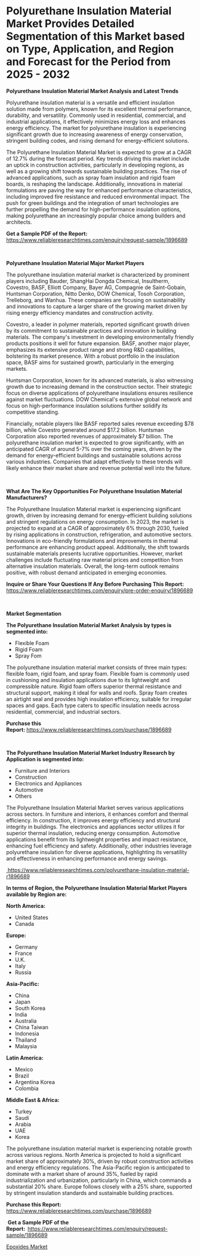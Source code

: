 <p><h1>Polyurethane Insulation Material Market Provides Detailed Segmentation of this Market based on Type, Application, and Region and Forecast for the Period from 2025 - 2032</h1></p><p><strong>Polyurethane Insulation Material Market Analysis and Latest Trends</strong></p>
<p><p>Polyurethane insulation material is a versatile and efficient insulation solution made from polymers, known for its excellent thermal performance, durability, and versatility. Commonly used in residential, commercial, and industrial applications, it effectively minimizes energy loss and enhances energy efficiency. The market for polyurethane insulation is experiencing significant growth due to increasing awareness of energy conservation, stringent building codes, and rising demand for energy-efficient solutions. </p><p>The Polyurethane Insulation Material Market is expected to grow at a CAGR of 12.7% during the forecast period. Key trends driving this market include an uptick in construction activities, particularly in developing regions, as well as a growing shift towards sustainable building practices. The rise of advanced applications, such as spray foam insulation and rigid foam boards, is reshaping the landscape. Additionally, innovations in material formulations are paving the way for enhanced performance characteristics, including improved fire resistance and reduced environmental impact. The push for green buildings and the integration of smart technologies are further propelling the demand for high-performance insulation options, making polyurethane an increasingly popular choice among builders and architects.</p></p>
<p><strong>Get a Sample PDF of the Report:&nbsp;</strong> <a href="https://www.reliableresearchtimes.com/enquiry/request-sample/1896689?utm_campaign=3518&utm_medium=2&utm_source=Github&utm_content=ia&utm_term=02042025&utm_id=polyurethane-insulation-material">https://www.reliableresearchtimes.com/enquiry/request-sample/1896689</a></p>
<p>&nbsp;</p>
<p><strong>Polyurethane Insulation Material Major Market Players</strong></p>
<p><p>The polyurethane insulation material market is characterized by prominent players including Bauder, ShangHai Dongda Chemical, Insultherm, Covestro, BASF, Elliott Company, Bayer AG, Compagnie de Saint-Gobain, Huntsman Corporation, Nitto Denko, DOW Chemical, Tosoh Corporation, Trelleborg, and Wanhua. These companies are focusing on sustainability and innovations to capture a larger share of the growing market driven by rising energy efficiency mandates and construction activity.</p><p>Covestro, a leader in polymer materials, reported significant growth driven by its commitment to sustainable practices and innovation in building materials. The company's investment in developing environmentally friendly products positions it well for future expansion. BASF, another major player, emphasizes its extensive product range and strong R&D capabilities, bolstering its market presence. With a robust portfolio in the insulation space, BASF aims for sustained growth, particularly in the emerging markets.</p><p>Huntsman Corporation, known for its advanced materials, is also witnessing growth due to increasing demand in the construction sector. Their strategic focus on diverse applications of polyurethane insulations ensures resilience against market fluctuations. DOW Chemical's extensive global network and focus on high-performance insulation solutions further solidify its competitive standing.</p><p>Financially, notable players like BASF reported sales revenue exceeding $78 billion, while Covestro generated around $17.2 billion. Huntsman Corporation also reported revenues of approximately $7 billion. The polyurethane insulation market is expected to grow significantly, with an anticipated CAGR of around 5-7% over the coming years, driven by the demand for energy-efficient buildings and sustainable solutions across various industries. Companies that adapt effectively to these trends will likely enhance their market share and revenue potential well into the future.</p></p>
<p>&nbsp;</p>
<p><strong>What Are The Key Opportunities For Polyurethane Insulation Material Manufacturers?</strong></p>
<p><p>The Polyurethane Insulation Material market is experiencing significant growth, driven by increasing demand for energy-efficient building solutions and stringent regulations on energy consumption. In 2023, the market is projected to expand at a CAGR of approximately 6% through 2030, fueled by rising applications in construction, refrigeration, and automotive sectors. Innovations in eco-friendly formulations and improvements in thermal performance are enhancing product appeal. Additionally, the shift towards sustainable materials presents lucrative opportunities. However, market challenges include fluctuating raw material prices and competition from alternative insulation materials. Overall, the long-term outlook remains positive, with robust demand anticipated in emerging economies.</p></p>
<p><strong>Inquire or Share Your Questions If Any Before Purchasing This Report:</strong> <a href="https://www.reliableresearchtimes.com/enquiry/pre-order-enquiry/1896689?utm_campaign=3518&utm_medium=2&utm_source=Github&utm_content=ia&utm_term=02042025&utm_id=polyurethane-insulation-material">https://www.reliableresearchtimes.com/enquiry/pre-order-enquiry/1896689</a></p>
<p>&nbsp;</p>
<p><strong>Market Segmentation</strong></p>
<p><strong>The Polyurethane Insulation Material Market Analysis by types is segmented into:</strong></p>
<p><ul><li>Flexible Foam</li><li>Rigid Foam</li><li>Spray Fom</li></ul></p>
<p><p>The polyurethane insulation material market consists of three main types: flexible foam, rigid foam, and spray foam. Flexible foam is commonly used in cushioning and insulation applications due to its lightweight and compressible nature. Rigid foam offers superior thermal resistance and structural support, making it ideal for walls and roofs. Spray foam creates an airtight seal and provides high insulation efficiency, suitable for irregular spaces and gaps. Each type caters to specific insulation needs across residential, commercial, and industrial sectors.</p></p>
<p><strong>Purchase this Report:&nbsp;</strong><a href="https://www.reliableresearchtimes.com/purchase/1896689?utm_campaign=3518&utm_medium=2&utm_source=Github&utm_content=ia&utm_term=02042025&utm_id=polyurethane-insulation-material">https://www.reliableresearchtimes.com/purchase/1896689</a></p>
<p>&nbsp;</p>
<p><strong>The Polyurethane Insulation Material Market Industry Research by Application is segmented into:</strong></p>
<p><ul><li>Furniture and Interiors</li><li>Construction</li><li>Electronics and Appliances</li><li>Automotive</li><li>Others</li></ul></p>
<p><p>The Polyurethane Insulation Material Market serves various applications across sectors. In furniture and interiors, it enhances comfort and thermal efficiency. In construction, it improves energy efficiency and structural integrity in buildings. The electronics and appliances sector utilizes it for superior thermal insulation, reducing energy consumption. Automotive applications benefit from its lightweight properties and impact resistance, enhancing fuel efficiency and safety. Additionally, other industries leverage polyurethane insulation for diverse applications, highlighting its versatility and effectiveness in enhancing performance and energy savings.</p></p>
<p><a href="https://www.reliableresearchtimes.com/polyurethane-insulation-material-r1896689?utm_campaign=3518&utm_medium=2&utm_source=Github&utm_content=ia&utm_term=02042025&utm_id=polyurethane-insulation-material">&nbsp;https://www.reliableresearchtimes.com/polyurethane-insulation-material-r1896689</a></p>
<p><strong>In terms of Region, the Polyurethane Insulation Material Market Players available by Region are:</strong></p>
<p>
    <p> <strong> North America: </strong>
        <ul>
            <li>United States</li>
            <li>Canada</li>
        </ul>
        </p> 
    <p> <strong> Europe: </strong>
        <ul>
            <li>Germany</li>
            <li>France</li>
            <li>U.K.</li>
            <li>Italy</li>
            <li>Russia</li>
        </ul>
        </p> 
    <p> <strong> Asia-Pacific: </strong>
        <ul>
            <li>China</li>
            <li>Japan</li>
            <li>South Korea</li>
            <li>India</li>
            <li>Australia</li>
            <li>China Taiwan</li>
            <li>Indonesia</li>
            <li>Thailand</li>
            <li>Malaysia</li>
        </ul>
        </p> 
    <p> <strong> Latin America: </strong>
        <ul>
            <li>Mexico</li>
            <li>Brazil</li>
            <li>Argentina Korea</li>
            <li>Colombia</li>
        </ul>
        </p> 
    <p> <strong> Middle East & Africa: </strong>
        <ul>
            <li>Turkey</li>
            <li>Saudi</li>
            <li>Arabia</li>
            <li>UAE</li>
            <li>Korea</li>
        </ul>
    </p>
    </p>
<p><p>The polyurethane insulation material market is experiencing notable growth across various regions. North America is projected to hold a significant market share of approximately 30%, driven by robust construction activities and energy efficiency regulations. The Asia-Pacific region is anticipated to dominate with a market share of around 35%, fueled by rapid industrialization and urbanization, particularly in China, which commands a substantial 20% share. Europe follows closely with a 25% share, supported by stringent insulation standards and sustainable building practices.</p></p>
<p><strong>Purchase this Report: </strong><a href="https://www.reliableresearchtimes.com/purchase/1896689?utm_campaign=3518&utm_medium=2&utm_source=Github&utm_content=ia&utm_term=02042025&utm_id=polyurethane-insulation-material">https://www.reliableresearchtimes.com/purchase/1896689</a></p>
<p>&nbsp;<strong>Get a Sample PDF of the Report:&nbsp;&nbsp;</strong><a href="https://www.reliableresearchtimes.com/enquiry/request-sample/1896689?utm_campaign=3518&utm_medium=2&utm_source=Github&utm_content=ia&utm_term=02042025&utm_id=polyurethane-insulation-material">https://www.reliableresearchtimes.com/enquiry/request-sample/1896689</a></p>
<p><strong></strong></p>
<p><p><a href="https://github.com/debowflaggqw/Market-Research-Report-List-1/blob/main/epoxides-market.md?utm_campaign=3518&utm_medium=2&utm_source=Github&utm_content=ia&utm_term=02042025&utm_id=polyurethane-insulation-material">Epoxides Market</a></p></p>